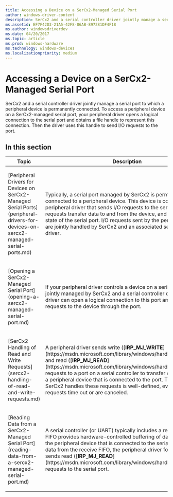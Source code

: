```yaml
---
title: Accessing a Device on a SerCx2-Managed Serial Port
author: windows-driver-content
description: SerCx2 and a serial controller driver jointly manage a serial port to which a peripheral device is permanently connected.
ms.assetid: EF7F42D3-21A5-42F8-86AB-897281DF4F18
ms.author: windowsdriverdev
ms.date: 04/20/2017
ms.topic: article
ms.prod: windows-hardware
ms.technology: windows-devices
ms.localizationpriority: medium
---
```


# Accessing a Device on a SerCx2-Managed Serial Port


SerCx2 and a serial controller driver jointly manage a serial port to which a peripheral device is permanently connected. To access a peripheral device on a SerCx2-managed serial port, your peripheral driver opens a logical connection to the serial port and obtains a file handle to represent this connection. Then the driver uses this handle to send I/O requests to the port.

## In this section


<table>
<colgroup>
<col width="50%" />
<col width="50%" />
</colgroup>
<thead>
<tr class="header">
<th>Topic</th>
<th>Description</th>
</tr>
</thead>
<tbody>
<tr class="odd">
<td><p>[Peripheral Drivers for Devices on SerCx2-Managed Serial Ports](peripheral-drivers-for-devices-on-sercx2-managed-serial-ports.md)</p></td>
<td><p>Typically, a serial port managed by SerCx2 is permanently connected to a peripheral device. This device is controlled by a peripheral driver that sends I/O requests to the serial port. These requests transfer data to and from the device, and configure the state of the serial port. I/O requests sent by the peripheral driver are jointly handled by SerCx2 and an associated serial controller driver.</p></td>
</tr>
<tr class="even">
<td><p>[Opening a SerCx2-Managed Serial Port](opening-a-sercx2-managed-serial-port.md)</p></td>
<td><p>If your peripheral driver controls a device on a serial port that is jointly managed by SerCx2 and a serial controller driver, your driver can open a logical connection to this port and then send I/O requests to the device through the port.</p></td>
</tr>
<tr class="odd">
<td><p>[SerCx2 Handling of Read and Write Requests](sercx2-handling-of-read-and-write-requests.md)</p></td>
<td><p>A peripheral driver sends write ([<strong>IRP_MJ_WRITE</strong>](https://msdn.microsoft.com/library/windows/hardware/ff546904)) and read ([<strong>IRP_MJ_READ</strong>](https://msdn.microsoft.com/library/windows/hardware/ff546883)) requests to a port on a serial controller to transfer data to and from a peripheral device that is connected to the port. The way in which SerCx2 handles these requests is well-defined, even when the requests time out or are canceled.</p></td>
</tr>
<tr class="even">
<td><p>[Reading Data from a SerCx2-Managed Serial Port](reading-data-from-a-sercx2-managed-serial-port.md)</p></td>
<td><p>A serial controller (or UART) typically includes a receive FIFO. This FIFO provides hardware-controlled buffering of data received from the peripheral device that is connected to the serial port. To read data from the receive FIFO, the peripheral driver for this device sends read ([<strong>IRP_MJ_READ</strong>](https://msdn.microsoft.com/library/windows/hardware/ff546883)) requests to the serial port.</p></td>
</tr>
</tbody>
</table>

 

 

 




